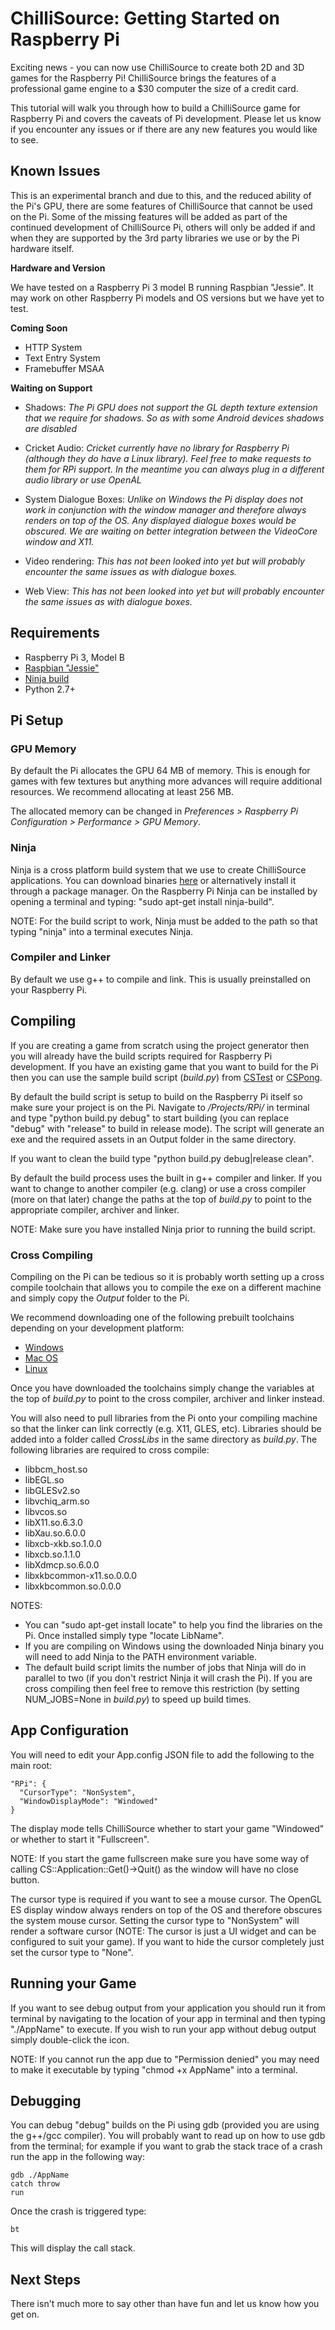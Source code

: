 # ChilliSource: Getting Started on Raspberry Pi

Exciting news - you can now use ChilliSource to create both 2D and 3D games for the Raspberry Pi! ChilliSource brings the features of a professional game engine to a $30 computer the size of a credit card.

This tutorial will walk you through how to build a ChilliSource game for Raspberry Pi and covers the caveats of Pi development. Please let us know if you encounter any issues or if there are any new features you would like to see.

## Known Issues

This is an experimental branch and due to this, and the reduced ability of the Pi's GPU, there are some features of ChilliSource that cannot be used on the Pi. Some of the missing features will be added as part of the continued development of ChilliSource Pi, others will only be added if and when they are supported by the 3rd party libraries we use or by the Pi hardware itself.

**Hardware and Version**

We have tested on a Raspberry Pi 3 model B running Raspbian "Jessie". It may work on other Raspberry Pi models and OS versions but we have yet to test.

**Coming Soon**

- HTTP System
- Text Entry System
- Framebuffer MSAA

**Waiting on Support**

- Shadows: *The Pi GPU does not support the GL depth texture extension that we require for shadows. So as with some Android devices shadows are disabled*

- Cricket Audio: *Cricket currently have no library for Raspberry Pi (although they do have a Linux library). Feel free to make requests to them for RPi support. In the meantime you can always plug in a different audio library or use OpenAL*

- System Dialogue Boxes: *Unlike on Windows the Pi display does not work in conjunction with the window manager and therefore always renders on top of the OS. Any displayed dialogue boxes would be obscured. We are waiting on better integration between the VideoCore window and X11.*

- Video rendering: *This has not been looked into yet but will probably encounter the same issues as with dialogue boxes.*

- Web View: *This has not been looked into yet but will probably encounter the same issues as with dialogue boxes.*

## Requirements

- Raspberry Pi 3, Model B
- [Raspbian "Jessie"](https://www.raspberrypi.org/downloads/raspbian/)
- [Ninja build](https://ninja-build.org/)
- Python 2.7+

## Pi Setup

### GPU Memory

By default the Pi allocates the GPU 64 MB of memory. This is enough for games with few textures but anything more advances will require additional resources. We recommend allocating at least 256 MB.

The allocated memory can be changed in *Preferences > Raspberry Pi Configuration > Performance > GPU Memory*.

### Ninja

Ninja is a cross platform build system that we use to create ChilliSource applications. You can download binaries [here](https://ninja-build.org/) or alternatively install it through a package manager. On the Raspberry Pi Ninja can be installed by opening a terminal and typing: "sudo apt-get install ninja-build".

NOTE: For the build script to work, Ninja must be added to the path so that typing "ninja" into a terminal executes Ninja.

### Compiler and Linker

By default we use g++ to compile and link. This is usually preinstalled on your Raspberry Pi.

## Compiling

If you are creating a game from scratch using the project generator then you will already have the build scripts required for Raspberry Pi development. If you have an existing game that you want to build for the Pi then you can use the sample build script (*build.py*) from [CSTest](https://github.com/ChilliWorks/CSTest) or [CSPong](https://github.com/ChilliWorks/CSSamples).

By default the build script is setup to build on the Raspberry Pi itself so make sure your project is on the Pi. Navigate to */Projects/RPi/* in terminal and type "python build.py debug" to start building (you can replace "debug" with "release" to build in release mode). The script will generate an exe and the required assets in an Output folder in the same directory.

If you want to clean the build type "python build.py debug|release clean".

By default the build process uses the built in g++ compiler and linker. If you want to change to another compiler (e.g. clang) or use a cross compiler (more on that later) change the paths at the top of *build.py* to point to the appropriate compiler, archiver and linker.

NOTE: Make sure you have installed Ninja prior to running the build script.

### Cross Compiling

Compiling on the Pi can be tedious so it is probably worth setting up a cross compile toolchain that allows you to compile the exe on a different machine and simply copy the *Output* folder to the Pi.

We recommend downloading one of the following prebuilt toolchains depending on your development platform:

- [Windows](http://sysprogs.com/files/gnutoolchains/raspberry/raspberry-gcc4.9.2-r4.exe)
- [Mac OS](https://www.jaredwolff.com/toolchains/rpi-xtools-201402102110.dmg.zip)
- [Linux](https://github.com/raspberrypi/tools)

Once you have downloaded the toolchains simply change the variables at the top of *build.py* to point to the cross compiler, archiver and linker instead.

You will also need to pull libraries from the Pi onto your compiling machine so that the linker can link correctly (e.g. X11, GLES, etc). Libraries should be added into a folder called *CrossLibs* in the same directory as *build.py*. The following libraries are required to cross compile:

- libbcm_host.so
- libEGL.so
- libGLESv2.so
- libvchiq_arm.so
- libvcos.so
- libX11.so.6.3.0
- libXau.so.6.0.0
- libxcb-xkb.so.1.0.0
- libxcb.so.1.1.0
- libXdmcp.so.6.0.0
- libxkbcommon-x11.so.0.0.0
- libxkbcommon.so.0.0.0

NOTES:
- You can "sudo apt-get install locate" to help you find the libraries on the Pi. Once installed simply type "locate LibName".
- If you are compiling on Windows using the downloaded Ninja binary you will need to add Ninja to the PATH environment variable.
- The default build script limits the number of jobs that Ninja will do in parallel to two (if you don't restrict Ninja it will crash the Pi). If you are cross compiling then feel free to remove this restriction (by setting NUM_JOBS=None in *build.py*) to speed up build times.

## App Configuration

You will need to edit your App.config JSON file to add the following to the main root:

```
"RPi": {
  "CursorType": "NonSystem",
  "WindowDisplayMode": "Windowed"
}
```

The display mode tells ChilliSource whether to start your game "Windowed" or whether to start it "Fullscreen".

NOTE: If you start the game fullscreen make sure you have some way of calling CS::Application::Get()->Quit() as the window will have no close button.

The cursor type is required if you want to see a mouse cursor. The OpenGL ES display window always renders on top of the OS and therefore obscures the system mouse cursor. Setting the cursor type to "NonSystem" will render a software cursor (NOTE: The cursor is just a UI widget and can be configured to suit your game). If you want to hide the cursor completely just set the cursor type to "None".

## Running your Game

If you want to see debug output from your application you should run it from terminal by navigating to the location of your app in terminal and then typing "./AppName" to execute. If you wish to run your app without debug output simply double-click the icon.

NOTE: If you cannot run the app due to "Permission denied" you may need to make it executable by typing "chmod +x AppName" into a terminal.

## Debugging

You can debug "debug" builds on the Pi using gdb (provided you are using the g++/gcc compiler). You will probably want to read up on how to use gdb from the terminal; for example if you want to grab the stack trace of a crash run the app in the following way:

```
gdb ./AppName
catch throw
run
```

Once the crash is triggered type:

```
bt
```

This will display the call stack.

## Next Steps

There isn't much more to say other than have fun and let us know how you get on.
